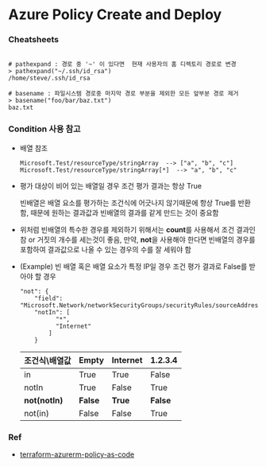 # Azure Policy Create and Deploy

### Cheatsheets
```

# pathexpand : 경로 중 '~' 이 있다면  현재 사용자의 홈 디렉토리 경로로 변경
> pathexpand("~/.ssh/id_rsa")
/home/steve/.ssh/id_rsa

# basename : 파일시스템 경로중 마지막 경로 부분을 제외한 모든 앞부분 경로 제거
> basename("foo/bar/baz.txt")
baz.txt
```

### Condition 사용 참고
- 배열 참조

    ```
    Microsoft.Test/resourceType/stringArray	 --> ["a", "b", "c"]
    Microsoft.Test/resourceType/stringArray[*]	--> "a", "b", "c"
    ```
- 평가 대상이 비어 있는 배열일 경우 조건 평가 결과는 항상 True
    
    빈배열은 배열 요소를 평가하는 조건식에 어긋나지 않기때문에 항상 True를 반환함, 때문에 원하는 결과값과 빈배열의 결과를 같게 만드는 것이 중요함

- 위처럼 빈배열의 특수한 경우를 제외하기 위해서는 **count**를 사용해서 조건 결과인 참 or 거짓의 개수를 세는것이 좋음, 만약, **not**을 사용해야 한다면 빈배열의 경우를 포함하여 결과값으로 나올 수 있는 경우의 수를 잘 세워야 함

- (Example)  빈 배열 혹은 배열 요소가 특정 IP일 경우 조건 평가 결과로 False를 받아야 할 경우

    ```
    "not": {
        "field": "Microsoft.Network/networkSecurityGroups/securityRules/sourceAddressPrefixes[*]",
        "notIn": [
              "*",
              "Internet"
            ]
        }
    ```
    |조건식\배열값|Empty|Internet|1.2.3.4|
    |---|---|---|---|
    |in|True|True|False|
    |notIn|True|False|True|
    |**not(notIn)**|**False**|**True**|**False**|
    |not(in)|False|False|True|


### Ref
- [terraform-azurerm-policy-as-code](https://github.com/gettek/terraform-azurerm-policy-as-code/tree/main)